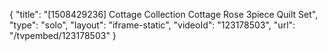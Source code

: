 {
    "title": "[1508429236] Cottage Collection Cottage Rose 3piece Quilt Set",
    "type": "solo",
    "layout": "iframe-static",
    "videoId": "123178503",
    "url": "\/tvpembed\/123178503"
}